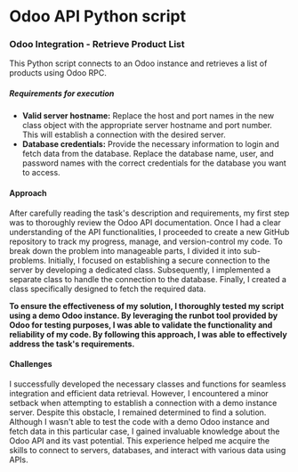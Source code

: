 # Odoo API Python script

### Odoo Integration - Retrieve Product List

This Python script connects to an Odoo instance and
retrieves a list of products using Odoo RPC.

##### Requirements for execution

- **Valid server hostname:** Replace the host and port names in the new class object
with the appropriate server hostname and port number.
This will establish a connection with the desired server.
- **Database credentials:** Provide the necessary information to login
and fetch data from the database. Replace the database name, user, and password
names with the correct credentials for the database you want to access.


#### Approach
After carefully reading the task's description and requirements, 
my first step was to thoroughly review the Odoo API documentation. Once I had a clear understanding
of the API functionalities, I proceeded to create a new GitHub repository to track my progress,
manage, and version-control my code.
To break down the problem into manageable parts, I divided it 
into sub-problems. Initially, I focused on establishing a secure 
connection to the server by developing a dedicated class. Subsequently,
I implemented a separate class to handle the connection to the database.
Finally, I created a class specifically designed to fetch the required data.

**To ensure the effectiveness of my solution, I thoroughly tested my script
using a demo Odoo instance. By leveraging the runbot tool provided by Odoo
for testing purposes, I was able to validate the functionality and reliability of my code.
By following this approach, I was able to effectively address the task's requirements.**


####  Challenges
I successfully developed the necessary classes and functions
for seamless integration and efficient data retrieval.
However, I encountered a minor setback when attempting to establish a connection with a demo instance server.
Despite this obstacle, I remained determined to find a solution.
Although I wasn't able to test the code with a demo Odoo instance and fetch data in this particular case,
I gained invaluable knowledge about the Odoo API and its vast potential. This experience helped me acquire
the skills to connect to servers, databases, and interact with various data using APIs.
